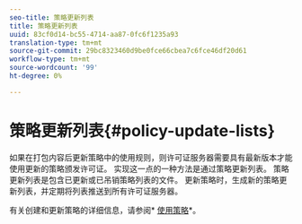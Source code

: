 ```yaml
---
seo-title: 策略更新列表
title: 策略更新列表
uuid: 83cf0d14-bc55-4714-aa87-0fc6f1235a93
translation-type: tm+mt
source-git-commit: 29bc8323460d9be0fce66cbea7c6fce46df20d61
workflow-type: tm+mt
source-wordcount: '99'
ht-degree: 0%

---
```



# 策略更新列表{#policy-update-lists}

如果在打包内容后更新策略中的使用规则，则许可证服务器需要具有最新版本才能使用更新的策略颁发许可证。 实现这一点的一种方法是通过策略更新列表。 策略更新列表是包含已更新或已吊销策略列表的文件。 更新策略时，生成新的策略更新列表，并定期将列表推送到所有许可证服务器。

有关创建和更新策略的详细信息，请参阅* [使用策略](../../aaxs-protecting-content/content-working-with-policies/content-working-with-policies-overview.md)*。

